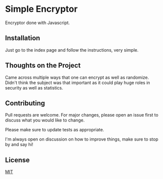 # Simple Encryptor

Encryptor done with Javascript.

## Installation

Just go to the index page and follow the instructions, very simple.


## Thoughts on the Project

Came across multiple ways that one can encrypt as well as randomize.
Didn't think the subject was that important as it could play huge roles in security as well as statistics.



## Contributing
Pull requests are welcome. For major changes, please open an issue first to discuss what you would like to change.

Please make sure to update tests as appropriate.

I'm always open on discussion on how to improve things, make sure to stop by and say hi!

## License
[MIT](https://choosealicense.com/licenses/mit/)